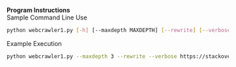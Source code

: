 **Program Instructions**  
Sample Command Line Use
```Bash
python webcrawler1.py [-h] [--maxdepth MAXDEPTH] [--rewrite] [--verbose] initialURL
```

Example Execution
```Bash
python webcrawler1.py --maxdepth 3 --rewrite --verbose https://stackoverflow.com/questions/58146520/crawling-and-scraping-random-websites
```